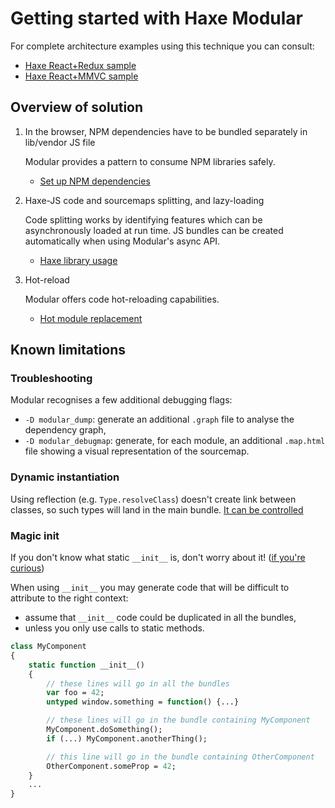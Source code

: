 # Getting started with Haxe Modular

For complete architecture examples using this technique you can consult:

- [Haxe React+Redux sample](https://github.com/elsassph/haxe-react-redux)
- [Haxe React+MMVC sample](https://github.com/elsassph/haxe-react-mmvc)


## Overview of solution

1. In the browser, NPM dependencies have to be bundled separately in lib/vendor JS file

	Modular provides a pattern to consume NPM libraries safely.

	- [Set up NPM dependencies](npm-setup.md)

2. Haxe-JS code and sourcemaps splitting, and lazy-loading

	Code splitting works by identifying features which can be asynchronously loaded at
	run time. JS bundles can be created automatically when using Modular's async API.

	- [Haxe library usage](library-usage.md)

4. Hot-reload

	Modular offers code hot-reloading capabilities.

	- [Hot module replacement](hmr-usage.md)


## Known limitations

### Troubleshooting

Modular recognises a few additional debugging flags:

- `-D modular_dump`: generate an additional `.graph` file to analyse the dependency graph,
- `-D modular_debugmap`: generate, for each module, an additional `.map.html` file
  showing a visual representation of the sourcemap.

### Dynamic instantiation

Using reflection (e.g. `Type.resolveClass`) doesn't create link between classes, so such 
types will land in the main bundle. [It can be controlled](advanced.md)

### Magic init

If you don't know what static `__init__` is, don't worry about it!
([if you're curious](http://old.haxe.org/doc/advanced/magic#initialization-magic))

When using `__init__` you may generate code that will be difficult to attribute to the
right context:

- assume that `__init__` code could be duplicated in all the bundles,
- unless you only use calls to static methods.

```haxe
class MyComponent
{
	static function __init__()
	{
		// these lines will go in all the bundles
		var foo = 42;
		untyped window.something = function() {...}

		// these lines will go in the bundle containing MyComponent
		MyComponent.doSomething();
		if (...) MyComponent.anotherThing();

		// this line will go in the bundle containing OtherComponent
		OtherComponent.someProp = 42;
	}
	...
}
```
